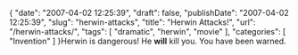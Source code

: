 {
    "date": "2007-04-02 12:25:39",
    "draft": false,
    "publishDate": "2007-04-02 12:25:39",
    "slug": "herwin-attacks",
    "title": "Herwin Attacks!",
    "url": "\/herwin-attacks\/",
    "tags": [
        "dramatic",
        "herwin",
        "movie"
    ],
    "categories": [
        "Invention"
    ]
}Herwin is dangerous! He **will** kill you. You have been warned.